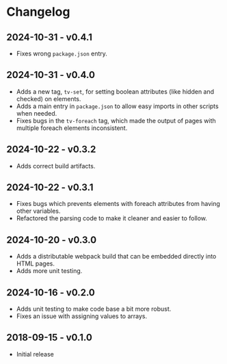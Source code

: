 Changelog
=========
2024-10-31 - v0.4.1
-------------------
- Fixes wrong `package.json` entry.

2024-10-31 - v0.4.0
-------------------
- Adds a new tag, `tv-set`, for setting boolean attributes (like hidden and checked) on elements.
- Adds a main entry in `package.json` to allow easy imports in other scripts when needed.
- Fixes bugs in the `tv-foreach` tag, which made the output of pages with multiple foreach elements inconsistent.

2024-10-22 - v0.3.2
-------------------
- Adds correct build artifacts.

2024-10-22 - v0.3.1
-------------------
- Fixes bugs which prevents elements with foreach attributes from having other variables.
- Refactored the parsing code to make it cleaner and easier to follow.

2024-10-20 - v0.3.0
-------------------
- Adds a distributable webpack build that can be embedded directly into HTML pages.
- Adds more unit testing.

2024-10-16 - v0.2.0
-------------------
- Adds unit testing to make code base a bit more robust.
- Fixes an issue with assigning values to arrays.

2018-09-15 - v0.1.0
-------------------
- Initial release